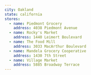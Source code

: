 ```yaml
---
city: Oakland
state: california
stores:
  - name: Piedmont Grocery
    address: 4038 Piedmont Avenue
  - name: Rocky's Market
    address: 1440 Leimert Boulevard
  - name: The Food Mill
    address: 3033 MacArthur Boulevard
  - name: Mandela Grocery Cooperative
    address: 1430 7th Street
  - name: Village Market
    address: 5885 Broadway Terrace
---
```

